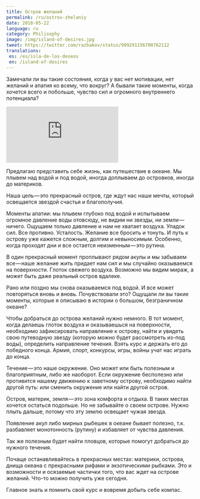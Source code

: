 ```yaml
---
title: Остров желаний
permalink: /ru/ostrov-zhelaniy
date: 2018-05-22
language: ru
category: Philisophy
image: /img/island-of-desires.jpg
tweet: https://twitter.com/razbakov/status/999291156700762112
translations:
 es: /es/isla-de-los-deseos
 en: /island-of-desires
---
```


Замечали ли вы такие состояния, когда у вас нет мотивации, нет желаний и апатия ко всему, что вокруг? А бывали такие моменты, когда хочется всего и побольше, чувство сил и огромного внутреннего потенциала?

<div class="embed-responsive embed-responsive-16by9 mb-3">
<iframe class="embed-responsive-item" src="https://www.youtube.com/embed/Istn1BiKTIc" frameborder="0" allow="autoplay; encrypted-media" allowfullscreen></iframe>
</div>

Предлагаю представить себе жизнь, как путешествие в океане. Мы плывем над водой и под водой, иногда доплываем до островков, иногда до материков.

Наша цель — это прекрасный остров, где ждут нас наши мечты, который освещается звездой счастья и благополучия.

Моменты апатии: мы плывем глубоко под водой и испытываем огромное давление воды отовсюду, не видим ни звезды, ни земли — ничего. Ощущаем только давление и нам не хватает воздуха. Упадок сил. Все противно. Усталость. Желание все бросить и тонуть. И путь к острову уже кажется сложным, долгим и невыносимым. Особенно, когда проходят дни и все остается неизменным — это рутина.

В один прекрасный момент проплывают рядом акулы и мы забываем все — наше желание жить придает нам сил и мы случайно оказываемся на поверхности. Глоток свежего воздуха. Возможно мы видим мираж, а может быть даже реальный остров вдалеке.

Рано или поздно мы снова оказываемся под водой. И все может повторяться вновь и вновь. Почувствовали это? Ощущали ли вы такие моменты, которые я описываю в истории о большом, безграничном океане?

Чтобы добраться до острова желаний нужно немного. В тот момент, когда делаешь глоток воздуха и оказываешься на поверхности, необходимо зафиксировать направление к острову, найти и увидеть свою путеводную звезду (которую можно будет рассмотреть из-под воды), определить направление течения. Взять курс и держать его до победного конца. Армия, спорт, конкурсы, игры, войны учат нас играть до конца.

Течение — это наше окружение. Оно может или быть полезным и благоприятным, либо же наоборот. Если окружение бесполезно или противится нашему движению к заветному острову, необходимо найти другой путь: или сменить окружение или найти другой остров.

Остров, материк, земля — это зона комфорта и отдыха. В таких местах хочется остаться подольше. Но не забывайте о своем острове. Нужно плыть дальше, потому что эту землю освещает чужая звезда.

Появление акул либо мирных рыбешек в океане бывает полезно, т.к. разбавляет монотонность (рутину) и избавляет от чувства давления.

Так же полезным будет найти пловцов, которые помогут добраться до нужного течения.

Почаще останавливайтесь в прекрасных местах: материки, острова, днища океана с прекрасными рифами и экзотическими рыбками. Это и возможности и осязаемые частички того, что вас ждет на острове желаний. Что-то можно получить уже сегодня.

Главное знать и помнить свой курс и вовремя добыть себе компас.
